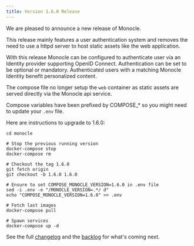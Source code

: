 ```yaml
---
title: Version 1.6.0 Release
---
```


We are pleased to announce a new release of Monocle.

This release mainly features a user authentication system and removes the need to
use a httpd server to host static assets like the web application.

With this release Monocle can be configured to authenticate user via an Identity
provider supporting OpenID Connect. Authentication can be set to be optional or
mandatory. Authenticated users with a matching Monocle Identity benefit
personalized content.

The compose file no longer setup the `web` container as static assets are
served directly via the Monocle api service.

Compose variables have been prefixed by COMPOSE_* so you might need to
update your `.env` file.

Here are instructions to upgrade to 1.6.0:

```Shell
cd monocle

# Stop the previous running version
docker-compose stop
docker-compose rm

# Checkout the tag 1.6.0
git fetch origin
git checkout -b 1.6.0 1.6.0

# Ensure to set COMPOSE_MONOCLE_VERSION=1.6.0 in .env file
sed -i .env -e "/MONOCLE_VERSION=.*/ d"
echo "COMPOSE_MONOCLE_VERSION=1.6.0" >> .env

# Fetch last images
docker-compose pull

# Spawn services
docker-compose up -d
```

See the full [changelog](https://github.com/change-metrics/monocle/blob/1.6.0/CHANGELOG.md) and
the [backlog](https://github.com/change-metrics/monocle/issues) for what's coming next.
